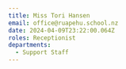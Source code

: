 ```yaml
---
title: Miss Tori Hansen
email: office@ruapehu.school.nz
date: 2024-04-09T23:22:00.064Z
roles: Receptionist
departments:
  - Support Staff
---
```


